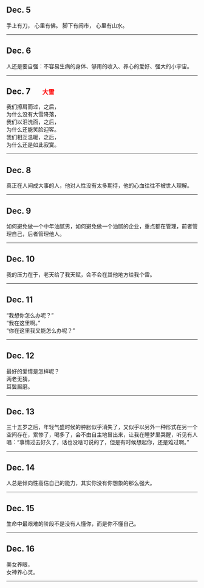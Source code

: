## Dec. 5
手上有刀，
心里有佛。
脚下有闹市，
心里有山水。
- - -
## Dec. 6
人还是要自强：不容易生病的身体、够用的收入、养心的爱好、强大的小宇宙。
- - -
## Dec. 7     &#x2003;    <front face="楷体"><font size=3><font color=red>大雪</font></font></font>
我们擦肩而过，之后，</br>
为什么没有大雪降落，</br>
我们以泪洗面，之后，</br>
为什么还能笑脸迎客。</br>
我们相互温暖，之后，</br>
为什么还是如此寂寞。
- - -
## Dec. 8
真正在人间成大事的人，他对人性没有太多期待，他的心血往往不被世人理解。
- - -
## Dec. 9
如何避免做一个中年油腻男，如何避免做一个油腻的企业，重点都在管理，前者管理自己，后者管理他人。
- - -
## Dec. 10
我的压力在于，老天给了我天赋，会不会在其他地方给我个雷。
- - -
## Dec. 11
“我想你怎么办呢？”</br>
“我在这里啊。”</br>
“你在这里我又能怎么办呢？”</br>
- - -
## Dec. 12
最好的爱情是怎样呢？</br>
两老无猜，</br>
耳鬓厮磨。</br>
- - -
## Dec. 13
三十五岁之后，年轻气盛时候的肿胀似乎消失了，又似乎以另外一种形式在另一个空间存在，累惨了，喝多了，会不由自主地冒出来，让我在睡梦里哭醒，听见有人唱：“事情过去好久了，话也没啥可说的了，但是有时候想起你，还是难过啊。”
- - -
## Dec. 14
人总是倾向性高估自己的能力，其实你没有你想象的那么强大。
- - -
## Dec. 15
生命中最艰难的阶段不是没有人懂你，而是你不懂自己。
- - -
## Dec. 16
美女养眼，</br>
女神养心灵。
- - -